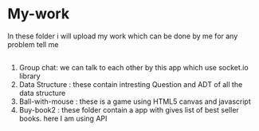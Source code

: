 # My-work
In these folder i will upload my work which can be done by me for any problem tell me 


##
1. Group chat: we can talk to each other by this app which use socket.io library 
2. Data Structure : these contain intresting Question and ADT of all the data structure
3. Ball-with-mouse : these is a game using HTML5 canvas and javascript
4. Buy-book2 : these folder contain a app with gives list of best seller books. here I am using API
